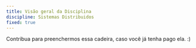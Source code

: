 ```yaml
---
title: Visão geral da Disciplina
discipline: Sistemas Distribuidos
fixed: true
---
```


Contribua para preenchermos essa cadeira, caso você já tenha pago ela. :)